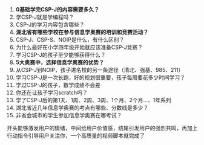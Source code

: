 1. **0基础学完CSP-J的内容需要多久？**
2. 学CSP-J就是学编程吗？
3. CSP-J的学习内容包含哪些？
4. **湖北省有哪些学校在参与信息学奥赛的培训和竞赛活动？**
5. CSP-J、CSP-S、NOIP是什么，有什么区别？
6. 为什么最好在小学四年级开始就应该准备CSP-J竞赛？
7. 学习CSP-J的孩子至少能够获得什么？
8. **5大奥赛中，选择信息学奥赛的优势？**
9. 从CSP-J到NOIP，孩子进名校的另一条途径（清北、强基、985、211）
10. 学习CSP-J是一次长跑，好的规划很重要，孩子每周要花多少时间学习？
11. 学过CSP-J的孩子，数学成绩不会差
12. 你还在让孩子学习scratch吗？
13. 学了CSP-J后的第1天、1周、2周、3周、1个月、2个月...、1年系列
14. 湖北省近几年信息学奥赛的考点有哪些、分数线是多少？
15. 非省会城市的学生参加信息学奥赛在哪考试？



开头能够激发用户的情绪，中间给用户价值感，结尾引发用户的强烈共鸣，再加上行动指令引导用户关注你，一个高质量的视频脚本就完成了